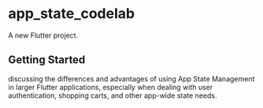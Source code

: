 # app_state_codelab

A new Flutter project.

## Getting Started

discussing the differences and advantages of using App State Management in larger Flutter applications, especially when dealing with user authentication, shopping carts, and other app-wide state needs.

